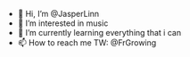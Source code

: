 - 👋 Hi, I’m @JasperLinn
- 👀 I’m interested in music
- 🌱 I’m currently learning everything that i can 
- 📫 How to reach me TW: @FrGrowing

